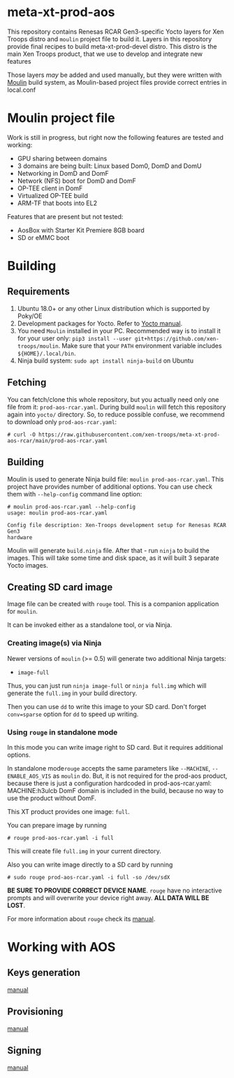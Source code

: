 # meta-xt-prod-aos #

This repository contains Renesas RCAR Gen3-specific Yocto layers for
Xen Troops distro and `moulin` project file to build it. Layers in this
repository provide final recipes to build meta-xt-prod-devel
distro. This distro is the main Xen Troops product, that we use to
develop and integrate new features

Those layers *may* be added and used manually, but they were written
with [Moulin](https://moulin.readthedocs.io/en/latest/) build system,
as Moulin-based project files provide correct entries in local.conf

# Moulin project file

Work is still in progress, but right now the following features are tested and working:

* GPU sharing between domains
* 3 domains are being built: Linux based Dom0, DomD and DomU
* Networking in DomD and DomF
* Network (NFS) boot for DomD and DomF
* OP-TEE client in DomF
* Virtualized OP-TEE build
* ARM-TF that boots into EL2

Features that are present but not tested:

* AosBox with Starter Kit Premiere 8GB board
* SD or eMMC boot

# Building
## Requirements

1. Ubuntu 18.0+ or any other Linux distribution which is supported by Poky/OE
2. Development packages for Yocto. Refer to [Yocto
   manual](https://www.yoctoproject.org/docs/current/mega-manual/mega-manual.html#brief-build-system-packages).
3. You need `Moulin` installed in your PC. Recommended way is to
   install it for your user only: `pip3 install --user
   git+https://github.com/xen-troops/moulin`. Make sure that your
   `PATH` environment variable includes `${HOME}/.local/bin`.
4. Ninja build system: `sudo apt install ninja-build` on Ubuntu

## Fetching

You can fetch/clone this whole repository, but you actually need only
one file from it: `prod-aos-rcar.yaml`. During build `moulin` will
fetch this repository again into `yocto/` directory. So, to reduce
possible confuse, we recommend to download only
`prod-aos-rcar.yaml`:

```
# curl -O https://raw.githubusercontent.com/xen-troops/meta-xt-prod-aos-rcar/main/prod-aos-rcar.yaml
```

## Building

Moulin is used to generate Ninja build file: `moulin
prod-aos-rcar.yaml`. This project have provides number of additional
options. You can use check them with `--help-config` command line
option:

```
# moulin prod-aos-rcar.yaml --help-config
usage: moulin prod-aos-rcar.yaml

Config file description: Xen-Troops development setup for Renesas RCAR Gen3
hardware

```

Moulin will generate `build.ninja` file. After that - run `ninja` to
build the images. This will take some time and disk space, as it will
built 3 separate Yocto images.

## Creating SD card image

Image file can be created with `rouge` tool. This is a companion
application for `moulin`.

It can be invoked either as a standalone tool, or via Ninja.

### Creating image(s) via Ninja

Newer versions of `moulin` (>= 0.5) will generate two additional Ninja
targets:

 - `image-full`

Thus, you can just run `ninja image-full` or `ninja full.img` which
will generate the `full.img` in your build directory.

Then you can use `dd` to write this image to your SD card. Don't
forget `conv=sparse` option for `dd` to speed up writing.

### Using `rouge` in standalone mode

In this mode you can write image right to SD card. But it requires
additional options.

In standalone mode`rouge` accepts the same parameters like
`--MACHINE`, `--ENABLE_AOS_VIS` as `moulin` do.
But, it is not required for the prod-aos product, because there is just a
configuration hardcoded in prod-aos-rcar.yaml:
MACHINE:h3ulcb
DomF domain is included in the build, because no way to use the product without DomF.

This XT product provides one image: `full`.

You can prepare image by running

```
# rouge prod-aos-rcar.yaml -i full
```

This will create file `full.img` in your current directory.

Also you can write image directly to a SD card by running

```
# sudo rouge prod-aos-rcar.yaml -i full -so /dev/sdX
```

**BE SURE TO PROVIDE CORRECT DEVICE NAME**. `rouge` have no
interactive prompts and will overwrite your device right away. **ALL
DATA WILL BE LOST**.

For more information about `rouge` check its
[manual](https://moulin.readthedocs.io/en/latest/rouge.html).

# Working with AOS

## Keys generation
[manual](https://docs.aoscloud.io/bin/view/Home/Cookbooks/Aos%20SDK/aos-keys/)

## Provisioning
[manual](https://docs.aoscloud.io/bin/view/Home/Cookbooks/Aos%20SDK/aos-prov/)

## Signing
[manual](https://docs.aoscloud.io/bin/view/Home/Cookbooks/Aos%20SDK/aos-signer/)
